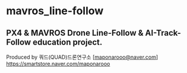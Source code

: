 # mavros_line-follow
## PX4 & MAVROS Drone Line-Follow & AI-Track-Follow education project.



Produced by 쿼드(QUAD)드론연구소 [maponarooo@naver.com] https://smartstore.naver.com/maponarooo
